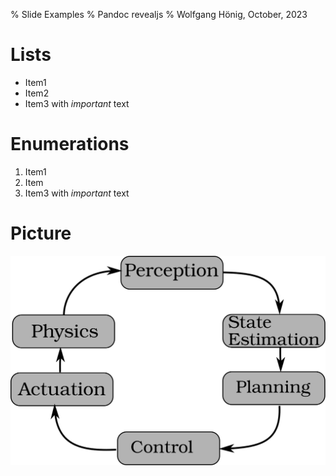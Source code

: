 % Slide Examples
% Pandoc revealjs
% Wolfgang Hönig, October, 2023

# Lists

- Item1
- Item2
- Item3 with *important* text

# Enumerations

1. Item1
2. Item
3. Item3 with *important* text

# Picture

![](images/robotics.svg)